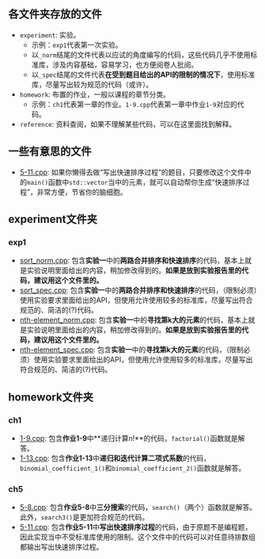 
## 各文件夹存放的文件

- `experiment`: 实验。
  - 示例：`exp1`代表第一次实验。
  - 以`_norm`结尾的文件代表以应试的角度编写的代码，这些代码几乎不使用标准库，涉及内容基础，容易学习，也方便阅卷人批阅。
  - 以`_spec`结尾的文件代表**在受到题目给出的API的限制的情况下**，使用标准库，尽量写出较为规范的代码（或许）。
- `homework`: 布置的作业，一般以课程的章节分类。
  - 示例：`ch1`代表第一章的作业。`1-9.cpp`代表第一章中作业`1-9`对应的代码。
- `reference`: 资料查阅，如果不理解某些代码，可以在这里面找到解释。

## 一些有意思的文件

- [5-11.cpp](./homework/ch5/5-11.cpp): 如果你懒得去做“写出快速排序过程”的题目，只要修改这个文件中的`main()`函数中`std::vector`当中的元素，就可以自动帮你生成“快速排序过程”，非常方便，节省你的脑细胞。

## experiment文件夹

### exp1

- [sort_norm.cpp](./experiment/exp1/sort_norm.cpp): 包含**实验一**中的**两路合并排序和快速排序**的代码，基本上就是实验说明里面给出的内容，稍加修改得到的。**如果是放到实验报告里的代码，建议用这个文件里的。**
- [sort_spec.cpp](./experiment/exp1/sort_spec.cpp): 包含**实验一**中的**两路合并排序和快速排序**的代码，（限制必须）使用实验要求里面给出的API，但使用允许使用较多的标准库，尽量写出符合规范的、简洁的(?)代码。
- [nth-element_norm.cpp](./experiment/exp1/nth-element_norm.cpp): 包含**实验一**中的**寻找第k大的元素**的代码，基本上就是实验说明里面给出的内容，稍加修改得到的。**如果是放到实验报告里的代码，建议用这个文件里的。**
- [nth-element_spec.cpp](./experiment/exp1/nth-element_spec.cpp): 包含**实验一**中的**寻找第k大的元素**的代码，（限制必须）使用实验要求里面给出的API，但使用允许使用较多的标准库，尽量写出符合规范的、简洁的(?)代码。


## homework文件夹

### ch1

- [1-9.cpp](./homework/ch1/1-9.cpp): 包含**作业1-9**中**递归计算n!**的代码，`factorial()`函数就是解答。
- [1-13.cpp](./homework/ch1/1-13.cpp): 包含**作业1-13**中**递归和迭代计算二项式系数**的代码，`binomial_coefficient_1()`和`binomial_coefficient_2()`函数就是解答。

### ch5

- [5-8.cpp](./homework/ch5/5-8.cpp): 包含**作业5-8**中**三分搜索**的代码，`search()`（两个）函数就是解答。此外，`search3()`是更加符合规范的代码。
- [5-11.cpp](./homework/ch5/5-11.cpp): 包含**作业5-11**中**写出快速排序过程**的代码，由于原题不是编程题，因此实现当中不受标准库使用的限制。这个文件中的代码可以对任意待排数组都输出写出快速排序过程。
